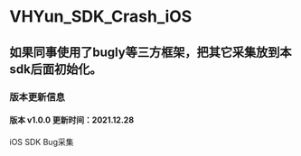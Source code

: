 # VHYun_SDK_Crash_iOS

## 如果同事使用了bugly等三方框架，把其它采集放到本sdk后面初始化。

### 版本更新信息

#### 版本 v1.0.0 更新时间：2021.12.28
iOS SDK Bug采集
